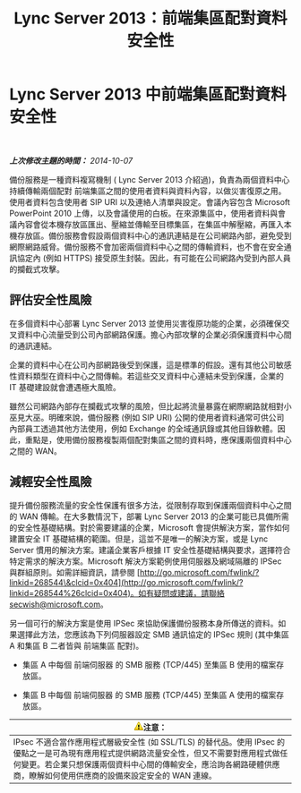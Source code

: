 ﻿---
title: Lync Server 2013：前端集區配對資料安全性
TOCTitle: 前端集區配對資料安全性
ms:assetid: edb852b8-ea86-4948-b756-60fe6ee876d2
ms:mtpsurl: https://technet.microsoft.com/zh-tw/library/JJ721930(v=OCS.15)
ms:contentKeyID: 49890378
ms.date: 08/10/2015
mtps_version: v=OCS.15
ms.translationtype: HT
---

# Lync Server 2013 中前端集區配對資料安全性

 

_**上次修改主題的時間：** 2014-10-07_

備份服務是一種資料複寫機制 ( Lync Server 2013 介紹過)，負責為兩個資料中心持續傳輸兩個配對 前端集區之間的使用者資料與資料內容，以做災害復原之用。使用者資料包含使用者 SIP URI 以及連絡人清單與設定。會議內容包含 Microsoft PowerPoint 2010 上傳，以及會議使用的白板。在來源集區中，使用者資料與會議內容會從本機存放區匯出、壓縮並傳輸至目標集區，在集區中解壓縮，再匯入本機存放區。備份服務會假設兩個資料中心的通訊連結是在公司網路內部，避免受到網際網路威脅。備份服務不會加密兩個資料中心之間的傳輸資料，也不會在安全通訊協定內 (例如 HTTPS) 接受原生封裝。因此，有可能在公司網路內受到內部人員的攔截式攻擊。

## 評估安全性風險

在多個資料中心部署 Lync Server 2013 並使用災害復原功能的企業，必須確保交叉資料中心流量受到公司內部網路保護。擔心內部攻擊的企業必須保護資料中心間的通訊連結。

企業的資料中心在公司內部網路後受到保護，這是標準的假設。還有其他公司敏感性資料類型在資料中心之間傳輸。若這些交叉資料中心連結未受到保護，企業的 IT 基礎建設就會遭遇極大風險。

雖然公司網路內部存在攔截式攻擊的風險，但比起將流量暴露在網際網路就相對小巫見大巫。明確來說，備份服務 (例如 SIP URI) 公開的使用者資料通常可供公司內部員工透過其他方法使用，例如 Exchange 的全域通訊錄或其他目錄軟體。因此，重點是，使用備份服務複製兩個配對集區之間的資料時，應保護兩個資料中心之間的 WAN。

## 減輕安全性風險

提升備份服務流量的安全性保護有很多方法，從限制存取到保護兩個資料中心之間的 WAN 傳輸。在大多數情況下，部署 Lync Server 2013 的企業可能已具備所需的安全性基礎結構。對於需要建議的企業，Microsoft 會提供解決方案，當作如何建置安全 IT 基礎結構的範圍。但是，這並不是唯一的解決方案，或是 Lync Server 慣用的解決方案。建議企業客戶根據 IT 安全性基礎結構與要求，選擇符合特定需求的解決方案。Microsoft 解決方案範例使用伺服器及網域隔離的 IPSec 與群組原則。如需詳細資訊，請參閱 [http://go.microsoft.com/fwlink/?linkid=268544\&clcid=0x404](http://go.microsoft.com/fwlink/?linkid=268544%26clcid=0x404)。如有疑問或建議，請聯絡 secwish@microsoft.com。

另一個可行的解決方案是使用 IPSec 來協助保護備份服務本身所傳送的資料。如果選擇此方法，您應該為下列伺服器設定 SMB 通訊協定的 IPSec 規則 (其中集區 A 和集區 B 二者皆與 前端集區 配對)。

  - 集區 A 中每個 前端伺服器 的 SMB 服務 (TCP/445) 至集區 B 使用的檔案存放區。

  - 集區 B 中每個 前端伺服器 的 SMB 服務 (TCP/445) 至集區 A 使用的檔案存放區。

<table>
<thead>
<tr class="header">
<th><img src="images/Hh202161.warning(OCS.15).gif" title="warning" alt="warning" />注意：</th>
</tr>
</thead>
<tbody>
<tr class="odd">
<td>IPsec 不適合當作應用程式層級安全性 (如 SSL/TLS) 的替代品。使用 IPsec 的優點之一是可為現有應用程式提供網路流量安全性，但又不需要對應用程式做任何變更。若企業只想保護兩個資料中心間的傳輸安全，應洽詢各網路硬體供應商，瞭解如何使用供應商的設備來設定安全的 WAN 連線。</td>
</tr>
</tbody>
</table>


